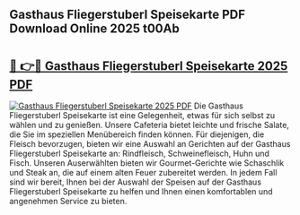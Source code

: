 ## Gasthaus Fliegerstuberl Speisekarte PDF Download Online 2025 t00Ab

# <h2><a href="http://gcbtrq.nevu.top/?p=Gasthaus+Fliegerstuberl+Speisekarte">🔗 👉🔴 Gasthaus Fliegerstuberl Speisekarte 2025 PDF</a></h2>

[![Gasthaus Fliegerstuberl Speisekarte 2025 PDF](https://i.imgur.com/dBaPXMq.png)](http://gcbtrq.nevu.top/?p=Gasthaus+Fliegerstuberl+Speisekarte)
Die Gasthaus Fliegerstuberl Speisekarte ist eine Gelegenheit, etwas für sich selbst zu wählen und zu genießen. Unsere Cafeteria bietet leichte und frische Salate, die Sie im speziellen Menübereich finden können. Für diejenigen, die Fleisch bevorzugen, bieten wir eine Auswahl an Gerichten auf der Gasthaus Fliegerstuberl Speisekarte an: Rindfleisch, Schweinefleisch, Huhn und Fisch. Unseren Auserwählten bieten wir Gourmet-Gerichte wie Schaschlik und Steak an, die auf einem alten Feuer zubereitet werden. In jedem Fall sind wir bereit, Ihnen bei der Auswahl der Speisen auf der Gasthaus Fliegerstuberl Speisekarte zu helfen und Ihnen einen komfortablen und angenehmen Service zu bieten.
